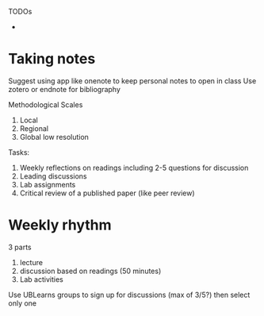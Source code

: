 TODOs

* 

# Taking notes
Suggest using app like onenote to keep personal notes to open in class
Use zotero or endnote for bibliography

Methodological Scales
1) Local
2) Regional
3) Global low resolution


Tasks:

1) Weekly reflections on readings including 2-5 questions for discussion
2) Leading discussions
3) Lab assignments
4) Critical review of a published paper (like peer review)


# Weekly rhythm
3 parts

1) lecture
2) discussion based on readings (50 minutes)
3) Lab activities

Use UBLearns groups to sign up for discussions (max of 3/5?) then select only one
